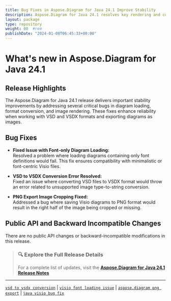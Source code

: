 ```yaml
---
title: Bug Fixes in Aspose.Diagram for Java 24.1 Improve Stability
description: Aspose.Diagram for Java 24.1 resolves key rendering and conversion bugs, improving VSD/VSDX loading and PNG export reliability
layout: package
type: repository
weight: 00	#rem
publishDate: "2024-01-08T06:45:33+00:00"
---
```


# What's new in Aspose.Diagram for Java 24.1

## Release Highlights

The Aspose.Diagram for Java 24.1 release delivers important stability improvements by addressing several critical bugs in diagram loading, format conversion, and image rendering. These fixes enhance reliability when working with VSD and VSDX formats and exporting diagrams as images.

## Bug Fixes

- **Fixed Issue with Font-only Diagram Loading:**  
  Resolved a problem where loading diagrams containing only font definitions would fail. This fix ensures compatibility with minimalistic or font-centric Visio files.

- **VSD to VSDX Conversion Error Resolved:**  
  Fixed an issue where converting VSD files to VSDX format would throw an error related to unsupported image type-to-string conversion.

- **PNG Export Image Cropping Fixed:**  
  Addressed a bug where saving Visio diagrams to PNG format would result in the right half of the image being cropped or missing.

## Public API and Backward Incompatible Changes

There are no public API changes or backward-incompatible modifications in this release.

> ### 🔍 Explore the Full Release Details
>
> For a complete list of updates, visit the **[Aspose.Diagram for Java 24.1 Release Notes](https://releases.aspose.com/diagram/java/release-notes/2024/aspose-diagram-for-java-24-1-release-notes/)**

---

[`vsd to vsdx conversion`](https://search.aspose.com/q/vsd-to-vsdx-conversion.html) | [`visio font loading issue`](https://search.aspose.com/q/visio-font-loading-issue.html) | [`aspose.diagram png export`](https://search.aspose.com/q/aspose.diagram-png-export.html) | [`java visio bug fix`](https://search.aspose.com/q/java-visio-bug-fix.html)

